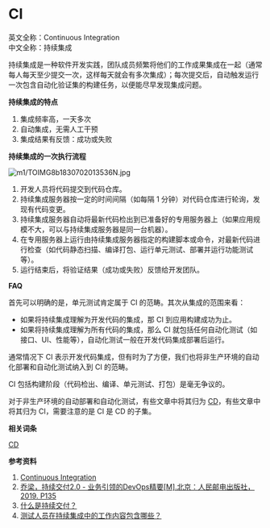 
# CI

英文全称：Continuous Integration  
中文全称：持续集成

持续集成是一种软件开发实践，团队成员频繁将他们的工作成果集成在一起（通常每人每天至少提交一次，这样每天就会有多次集成）；每次提交后，自动触发运行一次包含自动化验证集的构建任务，以便能尽早发现集成问题。

**持续集成的特点**

1. 集成频率高，一天多次
2. 自动集成，无需人工干预
3. 集成结果有反馈：成功或失败

**持续集成的一次执行流程**

![m1/TOIMG8b1830702013536N.jpg](https://img.liyunx.com/m1/TOIMG8b1830702013536N.jpg)

1. 开发人员将代码提交到代码仓库。
2. 持续集成服务器按一定的时间间隔（如每隔 1 分钟）对代码仓库进行轮询，发现有代码变更。
3. 持续集成服务器自动将最新代码检出到已准备好的专用服务器上（如果应用规模不大，可以与持续集成服务器是同一台机器）。
4. 在专用服务器上运行由持续集成服务器指定的构建脚本或命令，对最新代码进行检查（如代码静态扫描、编译打包、运行单元测试、部署并运行功能测试等）。
5. 运行结束后，将验证结果（成功或失败）反馈给开发团队。

**FAQ**

<!-- tabs:start -->

<!-- tab:哪些类型的测试属于 CI 的范畴？ -->

首先可以明确的是，单元测试肯定属于 CI 的范畴。其次从集成的范围来看：

- 如果将持续集成理解为开发代码的集成，那 CI 到应用构建成功为止。  
- 如果将持续集成理解为所有代码的集成，那么 CI 就包括任何自动化测试（如接口、UI、性能等），自动化测试一般在开发代码集成部署后运行。

通常情况下 CI 表示开发代码集成，但有时为了方便，我们也将非生产环境的自动化部署和自动化测试纳入到 CI 的范畴。

<!-- tab:CI 包括研发的哪些阶段？ -->

CI 包括构建阶段（代码检出、编译、单元测试、打包）是毫无争议的。

对于非生产环境的自动部署和自动化测试，有些文章中将其归为 [CD](C/CD.md)，有些文章中将其归为 CI，需要注意的是 CI 是 CD 的子集。

<!-- tabs:end -->


**相关词条**

[CD](C/CD.md)

**参考资料**

1. [Continuous Integration](https://www.martinfowler.com/articles/continuousIntegration.html)
2. [乔梁，持续交付2.0 - 业务引领的DevOps精要[M].北京：人民邮电出版社，2019. P135](https://book.douban.com/subject/30419555/)
3. [什么是持续交付？](https://amazonaws-china.com/cn/devops/continuous-delivery/)
4. [测试人员在持续集成中的工作内容包含哪些？](https://www.cnblogs.com/yunxiao2016/p/5783943.html)